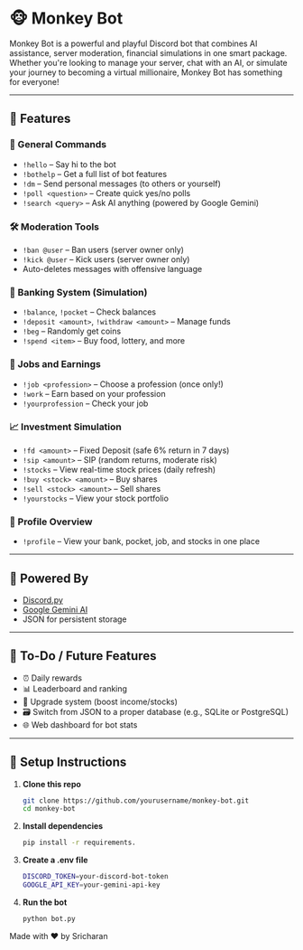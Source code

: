 # 🐵 Monkey Bot

Monkey Bot is a powerful and playful Discord bot that combines AI assistance, server moderation, financial simulations in one smart package. Whether you're looking to manage your server, chat with an AI, or simulate your journey to becoming a virtual millionaire, Monkey Bot has something for everyone!

---

## 🚀 Features

### 🤖 General Commands

- `!hello` – Say hi to the bot
- `!bothelp` – Get a full list of bot features
- `!dm` – Send personal messages (to others or yourself)
- `!poll <question>` – Create quick yes/no polls
- `!search <query>` – Ask AI anything (powered by Google Gemini)

### 🛠️ Moderation Tools

- `!ban @user` – Ban users (server owner only)
- `!kick @user` – Kick users (server owner only)
- Auto-deletes messages with offensive language

### 💸 Banking System (Simulation)

- `!balance`, `!pocket` – Check balances
- `!deposit <amount>`, `!withdraw <amount>` – Manage funds
- `!beg` – Randomly get coins
- `!spend <item>` – Buy food, lottery, and more

### 👔 Jobs and Earnings

- `!job <profession>` – Choose a profession (once only!)
- `!work` – Earn based on your profession
- `!yourprofession` – Check your job

### 📈 Investment Simulation

- `!fd <amount>` – Fixed Deposit (safe 6% return in 7 days)
- `!sip <amount>` – SIP (random returns, moderate risk)
- `!stocks` – View real-time stock prices (daily refresh)
- `!buy <stock> <amount>` – Buy shares
- `!sell <stock> <amount>` – Sell shares
- `!yourstocks` – View your stock portfolio

### 📄 Profile Overview

- `!profile` – View your bank, pocket, job, and stocks in one place

---

## 🧠 Powered By

- [Discord.py](https://discordpy.readthedocs.io/)
- [Google Gemini AI](https://ai.google.dev/)
- JSON for persistent storage

---

## 📝 To-Do / Future Features

- ⏰ Daily rewards
- 📊 Leaderboard and ranking
- 🧱 Upgrade system (boost income/stocks)
- 🗃️ Switch from JSON to a proper database (e.g., SQLite or PostgreSQL)
- 🌐 Web dashboard for bot stats

---

## 🔧 Setup Instructions

1. **Clone this repo**

   ```bash
   git clone https://github.com/yourusername/monkey-bot.git
   cd monkey-bot

   ```

2. **Install dependencies**

   ```bash
   pip install -r requirements.

   ```

3. **Create a .env file**

   ```bash
   DISCORD_TOKEN=your-discord-bot-token
   GOOGLE_API_KEY=your-gemini-api-key

   ```

4. **Run the bot**
   ```bash
   python bot.py
   ```

Made with ❤️ by Sricharan
